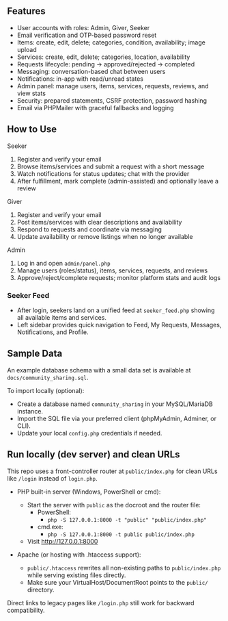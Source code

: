 
## Features

- User accounts with roles: Admin, Giver, Seeker
- Email verification and OTP-based password reset
- Items: create, edit, delete; categories, condition, availability; image upload
- Services: create, edit, delete; categories, location, availability
- Requests lifecycle: pending → approved/rejected → completed
- Messaging: conversation-based chat between users
- Notifications: in-app with read/unread states
- Admin panel: manage users, items, services, requests, reviews, and view stats
- Security: prepared statements, CSRF protection, password hashing
- Email via PHPMailer with graceful fallbacks and logging

## How to Use

Seeker
1) Register and verify your email
2) Browse items/services and submit a request with a short message
3) Watch notifications for status updates; chat with the provider
4) After fulfillment, mark complete (admin-assisted) and optionally leave a review

Giver
1) Register and verify your email
2) Post items/services with clear descriptions and availability
3) Respond to requests and coordinate via messaging
4) Update availability or remove listings when no longer available

Admin
1) Log in and open `admin/panel.php`
2) Manage users (roles/status), items, services, requests, and reviews
3) Approve/reject/complete requests; monitor platform stats and audit logs

### Seeker Feed
- After login, seekers land on a unified feed at `seeker_feed.php` showing all available items and services.
- Left sidebar provides quick navigation to Feed, My Requests, Messages, Notifications, and Profile.

## Sample Data

An example database schema with a small data set is available at `docs/community_sharing.sql`.

To import locally (optional):
- Create a database named `community_sharing` in your MySQL/MariaDB instance.
- Import the SQL file via your preferred client (phpMyAdmin, Adminer, or CLI).
- Update your local `config.php` credentials if needed.

## Run locally (dev server) and clean URLs

This repo uses a front-controller router at `public/index.php` for clean URLs like `/login` instead of `login.php`.

- PHP built-in server (Windows, PowerShell or cmd):
	- Start the server with `public` as the docroot and the router file:
		- PowerShell:
			- `php -S 127.0.0.1:8000 -t "public" "public/index.php"`
		- cmd.exe:
			- `php -S 127.0.0.1:8000 -t public public/index.php`
	- Visit http://127.0.0.1:8000

- Apache (or hosting with .htaccess support):
	- `public/.htaccess` rewrites all non-existing paths to `public/index.php` while serving existing files directly.
	- Make sure your VirtualHost/DocumentRoot points to the `public/` directory.

Direct links to legacy pages like `/login.php` still work for backward compatibility.
